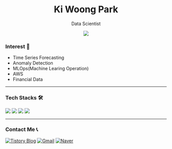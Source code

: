 <h1 align="center"> Ki Woong Park</h1>
<p align="center"> Data Scientist

<p align="center">
  <a href="https://magic-lotus-bd5.notion.site/184d34b67d2880baae47eb7bc5d90c42?pvs=4">
    <img src="https://img.shields.io/badge/이력서(Resume)?style=for-the-badge&logo=notion&logoColor=white"/>
  </a>
</p>

### Interest 🧐
- Time Series Forecasting
- Anomaly Detection
- MLOps(Machine Learing Operation)
- AWS
- Financial Data
---
###  Tech Stacks 🛠️
<p align="left">
  <img src="https://img.shields.io/badge/Python-3776AB?style=for-the-badge&logo=python&logoColor=white"/>
  <img src="https://img.shields.io/badge/PyTorch-EE4C2C?style=for-the-badge&logo=pytorch&logoColor=white"/>
  <img src="https://img.shields.io/badge/TensorFlow-FF6F00?style=for-the-badge&logo=tensorflow&logoColor=white"/>
  <img src="https://img.shields.io/badge/MySQL-4479A1?style=for-the-badge&logo=mysql&logoColor=white"/>
</p>

---
###  Contact Me 📞
<div align="left">

[![Tistory Blog](https://img.shields.io/badge/Tistory-000000?style=flat-square&logo=tistory&logoColor=white)](https://fintechdata.tistory.com/)
[![Gmail](https://img.shields.io/badge/Gmail-D14836?style=flat-square&logo=gmail&logoColor=white)](mailto:kiwoong616@gmail.com)
[![Naver](https://img.shields.io/badge/Naver-03C75A?style=flat-square&logo=naver&logoColor=white)](mailto:kiwoong0616@naver.com)
</div>


